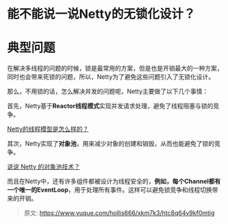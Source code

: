 # 能不能说一说Netty的无锁化设计？

# 典型问题


在解决多线程的问题的时候，锁是最常用的方案，但是也是开销最大的一种方案，同时也会带来死锁的问题，所以，Netty为了避免这些问题引入了无锁化设计。



那么，不用锁的话，怎么解决并发的问题呢，Netty主要做了以下几个事情：



首先，Netty基于**Reactor线程模式**实现并发请求处理，避免了线程阻塞与锁的竞争。



[Netty的线程模型是怎么样的？](https://www.yuque.com/hollis666/xkm7k3/ind4ry)



其次，Netty实现了**对象池**，用来减少对象的创建和销毁，从而也能避免了锁的竞争。



[说说 Netty 的对象池技术？](https://www.yuque.com/hollis666/xkm7k3/rt3r0dfeee6tkuh6)



而且在Netty中，还有许多组件都被设计为线程安全的，**例如，每个Channel都有一个唯一的EventLoop**，用于处理所有事件。这样可以避免锁竞争和线程切换带来的开销。



> 原文: <https://www.yuque.com/hollis666/xkm7k3/htc8q64v9kf0mtig>